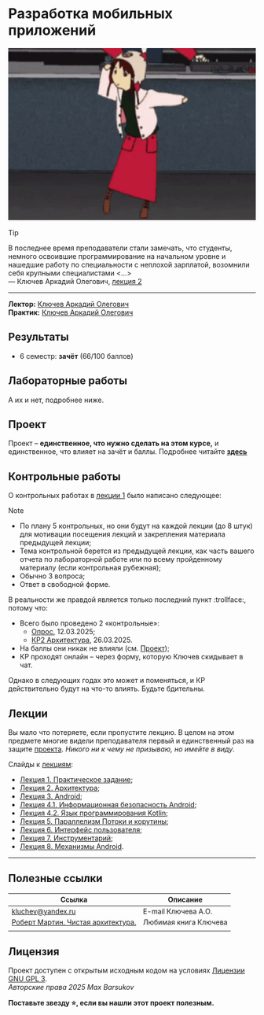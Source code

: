 # Разработка мобильных приложений

<img alt="lain-dance" src="https://github.com/maxbarsukov/itmo/blob/master/.docs/lain-dance.gif" height="350">

> [!TIP]
> В последнее время преподаватели стали замечать, что студенты, немного освоившие программирование на начальном уровне и нашедшие работу по специальности с неплохой зарплатой, возомнили себя крупными специалистами <...>\
> — Ключев Аркадий Олегович, [лекция 2](./лекции/РМП%202025%20Лекция%202.%20Архитектура.pdf)

---

**Лектор:** [Ключев Аркадий Олегович](https://my.itmo.ru/persons/104008) \
**Практик:** [Ключев Аркадий Олегович](https://my.itmo.ru/persons/104008)

## Результаты

- 6 семестр: **зачёт** (66/100 баллов)

## Лабораторные работы

А их и нет, подробнее ниже.

## Проект

Проект – **единственное, что нужно сделать на этом курсе,** и единственное, что влияет на зачёт и баллы. Подробнее читайте [**здесь**](./проект/)

## Контрольные работы

О контрольных работах в [лекции 1](./лекции/РМП%202025%20Лекция%201.%20Практическое%20задание.pdf) было написано следующее:

> [!NOTE]
> - По плану 5 контрольных, но они будут на каждой лекции (до 8 штук) для мотивации посещения лекций и закрепления материала предыдущей лекции;
> - Тема контрольной берется из предыдущей лекции, как часть вашего отчета по лабораторной работе или по всему пройденному материалу (если контрольная рубежная);
> - Обычно 3 вопроса;
> - Ответ в свободной форме.

В реальности же правдой является только последний пункт :trollface:, потому что:

- Всего было проведено 2 «контрольные»:
    - [Опрос](./микрокр/1.md), 12.03.2025;
    - [КР2 Архитектура](./микрокр/2.md), 26.03.2025.
- На баллы они никак не влияли (см. [Проект](#проект));
- КР проходят онлайн – через форму, которую Ключев скидывает в чат.

Однако в следующих годах это может и поменяться, и КР действительно будут на что-то влиять. Будьте бдительны.

## Лекции

Вы мало что потеряете, если пропустите лекцию. В целом на этом предмете многие видели преподавателя первый и единственный раз на защите [проекта](#проект). *Никого ни к чему не призываю, но имейте в виду*.

Слайды к [лекциям](./лекции/):

- [Лекция 1. Практическое задание](./лекции/РМП%202025%20Лекция%201.%20Практическое%20задание.pdf);
- [Лекция 2. Архитектура](./лекции/РМП%202025%20Лекция%202.%20Архитектура.pdf);
- [Лекция 3. Android](./лекции/РМП%202025%20Лекция%203.%20Android.pdf);
- [Лекция 4.1. Информационная безопасность Android](./лекции/РМП%202025%20Лекция%204.1.%20Информационная%20безопасность%20Android.pdf);
- [Лекция 4.2. Язык программирования Kotlin](./лекции/РМП%202025%20Лекция%204.2.%20Язык%20программирования%20Kotlin.pdf);
- [Лекция 5. Параллелизм Потоки и корутины](./лекции/РМП%202025%20Лекция%205.%20Параллелизм%20Потоки%20и%20корутины.pdf);
- [Лекция 6. Интерфейс пользователя](./лекции/РМП%202025%20Лекция%206.%20Интерфейс%20пользователя.pdf);
- [Лекция 7. Инструментарий](./лекции/РМП%202025%20Лекция%207.%20Инструментарий.pdf);
- [Лекция 8. Механизмы Android](./лекции/РМП%202025%20Лекция%208.%20Механизмы%20Android.pdf).

---

## Полезные ссылки

| Ссылка | Описание |
| --- | --- |
| [kluchev@yandex.ru](mailto:kluchev@yandex.ru) | E-mail Ключева А.О. |
| [Роберт Мартин. Чистая архитектура.](https://github.com/AleksMorozova/Books/blob/master/%D0%A7%D0%B8%D1%81%D1%82%D0%B0%D1%8F%20%D0%B0%D1%80%D1%85%D0%B8%D1%82%D0%B5%D0%BA%D1%82%D1%83%D1%80%D0%B0/%D0%A0%D0%BE%D0%B1%D0%B5%D1%80%D1%82%20%D0%9C%D0%B0%D1%80%D1%82%D0%B8%D0%BD%20-%20%D0%A7%D0%B8%D1%81%D1%82%D0%B0%D1%8F%20%D0%B0%D1%80%D1%85%D0%B8%D1%82%D0%B5%D0%BA%D1%82%D1%83%D1%80%D0%B0%20-%202018.pdf) | Любимая книга Ключева |
| | |

## Лицензия <a name="license"></a>

Проект доступен с открытым исходным кодом на условиях [Лицензии GNU GPL 3](https://opensource.org/license/gpl-3-0/). \
*Авторские права 2025 Max Barsukov*

**Поставьте звезду :star:, если вы нашли этот проект полезным.**
